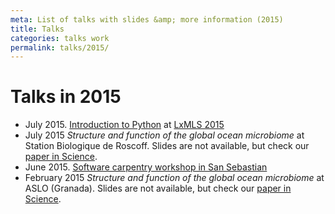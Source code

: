 ```yaml
---
meta: List of talks with slides &amp; more information (2015)
title: Talks
categories: talks work
permalink: talks/2015/
---
```


# Talks in 2015

- July 2015. [Introduction to Python](/files/talks/2015/LxMLS-python-intro.pdf) at
  [LxMLS 2015](http://lxmls.it.pt/2015/)
- July 2015 *Structure and function of the global ocean microbiome* at Station
  Biologique de Roscoff. Slides are not available, but check our [paper in
  Science](https://doi.org/10.1126/science.1261359).
- June 2015. [Software carpentry workshop in San
  Sebastian](/talks/2015/06-swc-donostia)
- February 2015 *Structure and function of the global ocean microbiome* at ASLO
  (Granada).  Slides are not available, but check our [paper in
  Science](https://doi.org/10.1126/science.1261359).


